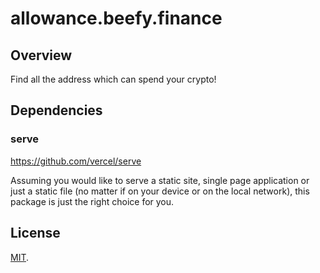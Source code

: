 # allowance.beefy.finance

## Overview

Find all the address which can spend your crypto! 

## Dependencies

### serve

https://github.com/vercel/serve

Assuming you would like to serve a static site, single page application or just a static file (no matter if on your device or on the local network), this package is just the right choice for you.

## License

[MIT](LICENSE).
